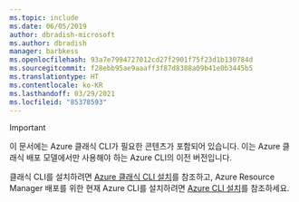 ```yaml
---
ms.topic: include
ms.date: 06/05/2019
author: dbradish-microsoft
ms.author: dbradish
manager: barbkess
ms.openlocfilehash: 93a7e7994727012cd27f2901f75f23d1b130784d
ms.sourcegitcommit: f28ebb95ae9aaaff3f87d8388a09b41e0b3445b5
ms.translationtype: HT
ms.contentlocale: ko-KR
ms.lasthandoff: 03/29/2021
ms.locfileid: "85378593"
---
```

> [!IMPORTANT]
> 이 문서에는 Azure 클래식 CLI가 필요한 콘텐츠가 포함되어 있습니다. 이는 Azure 클래식 배포 모델에서만 사용해야 하는 Azure CLI의 이전 버전입니다.
>
> 클래식 CLI를 설치하려면 [Azure 클래식 CLI 설치](/cli/azure/install-classic-cli)를 참조하고, Azure Resource Manager 배포를 위한 현재 Azure CLI를 설치하려면 [Azure CLI 설치](/cli/azure/install-azure-cli)를 참조하세요.
